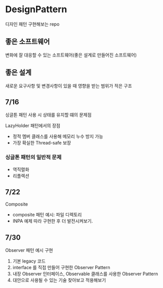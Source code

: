 # DesignPattern
디자인 패턴 구현해보는 repo

## 좋은 소프트웨어
변화에 잘 대응할 수 있는 소프트웨어(좋은 설계로 만들어진 소프트웨어)
## 좋은 설계
새로운 요구사항 및 변경사항이 있을 때 영향을 받는 범위가 적은 구조


## 7/16
싱글톤 패턴 사용 시 상태를 유지할 떄의 문제점

LazyHolder 패턴에서의 장점
- 정적 멤버 클래스를 사용해 메모리 누수 방지 가능
- 가장 확실한 Thread-safe 보장
    <br>

### 싱글톤 패턴의 일반적 문제
- 역직렬화
- 리플렉션

## 7/22
Composite
- composite 패턴 예시: 파일 디렉토리
- INPA 예제 따라 구현한 후 더 발전시켜보기.

## 7/30
Observer 패턴 예시 구현
1. 기본 legacy 코드
2. interface 를 직접 만들어 구현한 Observer Pattern
3. 내장 Observer 인터페이스, Observable 클래스를 사용한 Observer Pattern
4. 대안으로 사용될 수 있는 기술 찾아보고 적용해보기
